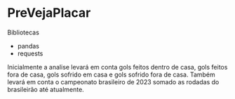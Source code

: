 # PreVejaPlacar

Bibliotecas
- pandas
- requests


Inicialmente a analise levará em conta gols feitos dentro de casa, gols feitos fora de casa, gols sofrido em casa e gols sofrido fora de casa.
Também levará em conta o campeonato brasileiro de 2023 somado as rodadas do brasileirão até atualmente.

